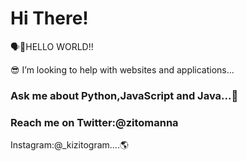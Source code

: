 # Hi There! 


🗣🚀HELLO WORLD!!

😎 I’m looking to help with websites and applications...

### Ask me about Python,JavaScript and Java...🎲
### Reach me on Twitter:@zitomanna
Instagram:@_kizitogram....🌎


